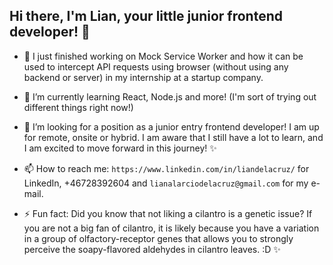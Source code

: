 ## Hi there, I'm Lian, your little junior frontend developer!  👋

<!--
**LianDelaCruz/LianDelaCruz** is a ✨ _special_ ✨ repository because its `README.md` (this file) appears on your GitHub profile.

Here are some ideas to get you started:

- 👯 I’m looking to collaborate on ...
- 🤔 I’m looking for help with ...
- 😄 Pronouns: ...
- 💬 Ask me about 
-->
- 🔭 I just finished working on Mock Service Worker and how it can be used to intercept API requests using browser (without using any backend or server) in my internship at a startup company.
- 🌱 I’m currently learning React, Node.js and more! (I'm sort of trying out different things right now!)
- 🤔 I’m looking for a position as a junior entry frontend developer! I am up for remote, onsite or hybrid. I am aware that I still have a lot to learn, and I am excited to move forward in this journey! ✨


- 📫 How to reach me: ``https://www.linkedin.com/in/liandelacruz/`` for LinkedIn, +46728392604 and ``lianalarciodelacruz@gmail.com`` for my e-mail. 

- ⚡ Fun fact: Did you know that not liking a cilantro is a genetic issue? If you are not a big fan of cilantro, it is likely because you have a variation in a group of olfactory-receptor genes that allows you to strongly perceive the soapy-flavored aldehydes in cilantro leaves. :D ✨

